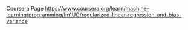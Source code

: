 Coursera Page
https://www.coursera.org/learn/machine-learning/programming/Im1UC/regularized-linear-regression-and-bias-variance

